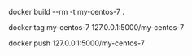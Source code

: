 docker build --rm -t my-centos-7 .


docker tag my-centos-7 127.0.0.1:5000/my-centos-7

docker push 127.0.0.1:5000/my-centos-7